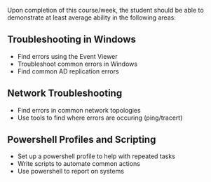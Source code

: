 Upon completion of this course/week, the student should be able to demonstrate at least average ability in the following areas:

## Troubleshooting in Windows
* Find errors using the Event Viewer
* Troubleshoot common errors in Windows
* Find common AD replication errors

## Network Troubleshooting
* Find errors in common network topologies
* Use tools to find where errors are occuring (ping/tracert)

## Powershell Profiles and Scripting
* Set up a powershell profile to help with repeated tasks
* Write scripts to automate common actions
* Use powershell to report on systems